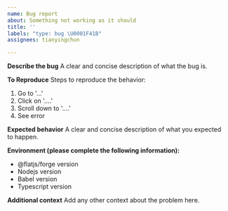 ```yaml
---
name: Bug report
about: Something not working as it should
title: ''
labels: "type: bug \U0001F41B"
assignees: tianyingchun

---
```


**Describe the bug**
A clear and concise description of what the bug is.

**To Reproduce**
Steps to reproduce the behavior:
1. Go to '...'
2. Click on '....'
3. Scroll down to '....'
4. See error

**Expected behavior**
A clear and concise description of what you expected to happen.

**Environment (please complete the following information):**
 - @flatjs/forge version
 - Nodejs version
 - Babel version
 - Typescript version

**Additional context**
Add any other context about the problem here.